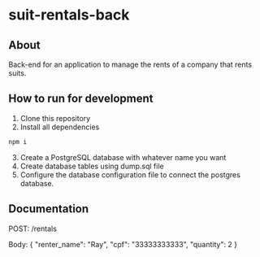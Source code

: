 # suit-rentals-back

## About

Back-end for an application to manage the rents of a company that rents suits.

## How to run for development

1. Clone this repository
2. Install all dependencies

```bash
npm i
```

3. Create a PostgreSQL database with whatever name you want
4. Create database tables using dump.sql file
5. Configure the database configuration file to connect the postgres database.

## Documentation
POST: /rentals

Body: { "renter_name": "Ray", "cpf": "33333333333", "quantity": 2 }


